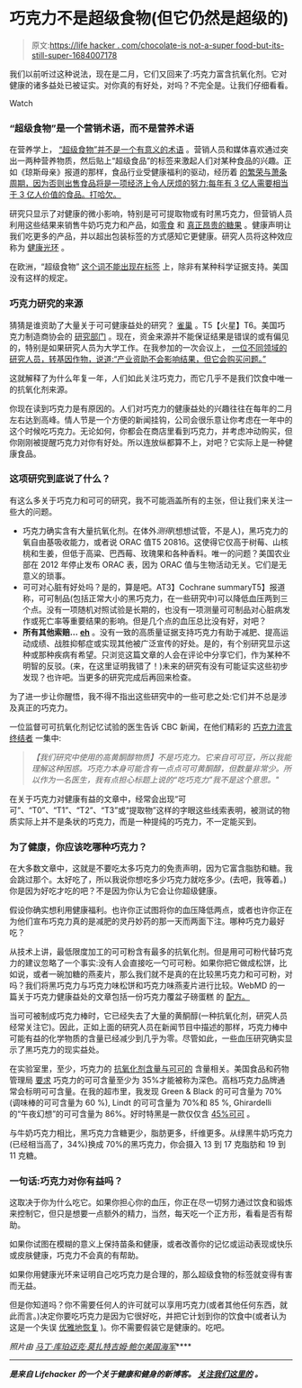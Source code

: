 # 巧克力不是超级食物(但它仍然是超级的)

> 原文:[https://life hacker . com/chocolate-is not-a-super food-but-its-still-super-1684007178](https://lifehacker.com/chocolate-is-not-a-superfood-but-its-still-super-1684007178)

我们以前听过这种说法，现在是二月，它们又回来了:巧克力富含抗氧化剂。它对健康的诸多益处已被证实。对你真的有好处，对吗？不完全是。让我们仔细看看。

Watch

### “超级食物”是一个营销术语，而不是营养术语

在营养学上， [“超级食物”并不是一个有意义的术语](http://www.telegraph.co.uk/foodanddrink/healthyeating/11158676/The-myth-of-the-superfood.html) 。营销人员和媒体喜欢通过突出一两种营养物质，然后贴上“超级食品”的标签来激起人们对某种食品的兴趣。正如《琼斯母亲》报道的那样，食品行业受健康福利的驱动，经历着 [的繁荣与萧条周期，因为否则出售食品将是一项经济上令人厌烦的努力:每年有 3 亿人需要相当于 3 亿人价值的食品。打哈欠。](http://www.motherjones.com/environment/2013/05/are-superfoods-quinoa-chia-goji-good-for-you)

研究只显示了对健康的微小影响，特别是可可提取物或有时黑巧克力，但营销人员利用这些结果来销售牛奶巧克力和产品，如[零食](http://medicinal-foods.com/shop/superfood-chocolate-macadamia-nuts-8oz-bag/) 和 [真正昂贵的糖果](https://aloha.com/shop/superfood-chocolate) 。健康声明让我们吃更多的产品，并以超出包装标签的方式感知它更健康。研究人员将这种效应称为 [健康光环](http://foodpsychology.cornell.edu/outreach/organic.html) 。

在欧洲，“超级食物” [这个词不能出现在标签](http://news.bbc.co.uk/2/hi/health/6252390.stm) 上，除非有某种科学证据支持。美国没有这样的规定。

### 巧克力研究的来源

猜猜是谁资助了大量关于可可健康益处的研究？ [雀巢](http://www.research.nestle.com/) 。T5【火星】T6。美国巧克力制造商协会的 [研究部门](http://www.nca-cma.org/american-cocoa-research-institute-acri/) 。现在，资金来源并不能保证结果是错误的或有偏见的，特别是如果研究人员为大学工作。在我参加的一次会议上， [一位不同领域的研究人员，转基因作物，说道:“产业资助不会影响结果，但它会购买问题。”](https://twitter.com/BethSkw/status/523866316583620608)

这就解释了为什么年复一年，人们如此关注巧克力，而它几乎不是我们饮食中唯一的抗氧化剂来源。

你现在读到巧克力是有原因的。人们对巧克力的健康益处的兴趣往往在每年的二月 左右达到高峰。情人节是一个方便的新闻挂钩，公司会很乐意让你考虑在一年中的这个时候吃巧克力。无论如何，你都会在商店里看到巧克力，并考虑冲动购买，但你刚刚被提醒巧克力对你有好处。所以连放纵都算不上，对吧？它实际上是一种健康食品。

### 这项研究到底说了什么？

有这么多关于巧克力和可可的研究，我不可能涵盖所有的主张，但让我们来关注一些大的问题。

*   巧克力确实含有大量抗氧化剂。在体外*测得*(想想试管，不是人)，黑巧克力的氧自由基吸收能力，或者说 ORAC 值T5 20816。这使得它仅高于树莓、山核桃和生姜，但低于高粱、巴西莓、玫瑰果和各种香料。唯一的问题？美国农业部在 2012 年停止发布 ORAC 表，因为 ORAC 值与生物活动无关。它们是无意义的琐事。
*   可可对心脏有好处吗？是的，算是吧。AT3】Cochrane summaryT5】报道称，可可制品(包括正常大小的黑巧克力，在一些研究中)可以降低血压两到三个点。没有一项随机对照试验是长期的，也没有一项测量可可制品对心脏病发作或死亡率等重要结果的影响。但是几个点的血压总比没有好，对吧？
*   **所有其他索赔...** [**eh**](http://examine.com/supplements/Cocoa+Extract/) 。没有一致的高质量证据支持巧克力有助于减肥、提高运动成绩、战胜抑郁症或实现其他被广泛宣传的好处。是的，有个别研究显示这种或那种疾病有希望。只浏览这篇文章的人会在评论中分享它们，作为某种不明智的反驳。(来，在这里证明我错了！)未来的研究有没有可能证实这些初步发现？也许吧。当更多的研究完成后再回来检查。

为了进一步让你醒悟，我不得不指出这些研究中的一些可悲之处:它们并不总是涉及真正的巧克力。

一位监督可可抗氧化剂记忆试验的医生告诉 CBC 新闻，在他们精彩的 [巧克力流言终结者](http://www.cbc.ca/news/health/chocolate-health-myth-dissolves-1.2879898) 一集中:

> *【我们研究中使用的高黄酮醇物质】不是巧克力。它来自可可豆，所以我能理解这种困惑。巧克力本身可能含有一点点可可黄酮醇，但数量非常少。所以作为一名医生，我有点担心标题上说的“吃巧克力”我不是这个意思。"*

在关于巧克力对健康有益的文章中，经常会出现“可可”、“T0”、“T1”、“T2”、“T3”或“提取物”这样的字眼这些线索表明，被测试的物质实际上并不是条状的巧克力，而是一种提纯的巧克力，不一定能买到。

### 为了健康，你应该吃哪种巧克力？

在大多数文章中，这就是不要吃太多巧克力的免责声明，因为它富含脂肪和糖。我会跳过那个。太好吃了，所以我说你想吃多少巧克力就吃多少。(去吧，我等着。)你是因为好吃才吃的吧？不是因为你认为它会让你超级健康。

假设你确实想利用健康福利。也许你正试图将你的血压降低两点，或者也许你正在为他们宣布巧克力真的是减肥的灵丹妙药的那一天而两面下注。哪种巧克力最好吃？

从技术上讲，最低限度加工的可可粉含有最多的抗氧化剂。但是用可可粉代替巧克力的建议忽略了一个事实:没有人会直接吃一勺可可粉。如果你把它做成松饼，比如说，或者一碗加糖的燕麦片，那么我们就不是真的在比较黑巧克力和可可粉，对吗？我们将黑巧克力与巧克力味松饼和巧克力味燕麦片进行比较。WebMD 的一篇关于巧克力健康益处的文章包括一份巧克力覆盆子磅蛋糕 的 [配方。](http://www.webmd.com/diet/features/health-by-chocolate?page=5)

当可可被制成巧克力棒时，它已经失去了大量的黄酮醇(一种抗氧化剂，研究人员经常关注它)。因此，正如上面的研究人员在新闻节目中描述的那样，巧克力棒中可能有益的化学物质的含量已经减少到几乎为零。尽管如此，一些血压研究确实显示了黑巧克力的现实益处。

在实验室里，至少，巧克力的 [抗氧化剂含量与可可的](http://www.foodnavigator-usa.com/R-D/Health-benefits-of-chocolate-bars-correlates-with-cocoa-percentage) 含量相关。美国食品和药物管理局 [要求](http://en.wikipedia.org/wiki/Types_of_chocolate#United_States) 巧克力的可可含量至少为 35%才能被称为深色。高档巧克力品牌通常会标明可可含量。在我的超市里，我发现 Green & Black 的可可含量为 70%(调味棒的可可含量为 60 %), Lindt 的可可含量为 70%和 85 %, Ghirardelli 的“午夜幻想”的可可含量为 86%。好时特黑是一款仅仅含 [45%可可](http://www.richmond.com/entertainment-life/practical-nutrition-a-bit-of-dark-chocolate-is-a-good/article_ce2a8bb4-a92e-5c6a-aaa6-6436a16592be.html) 。

与牛奶巧克力相比，黑巧克力含糖更少，脂肪更多，纤维更多。从绿黑牛奶巧克力(已经相当高了，34%)换成 70%的黑巧克力，你会摄入 13 到 17 克脂肪和 19 到 11 克糖。

### 一句话:巧克力对你有益吗？

这取决于你为什么吃它。如果你担心你的血压，你正在尽一切努力通过饮食和锻炼来控制它，但只是想要一点额外的精力，当然，每天吃一个正方形，看看是否有帮助。

如果你试图在模糊的意义上保持苗条和健康，或者改善你的记忆或运动表现或快乐或皮肤健康，巧克力不会真的有帮助。

如果你用健康光环来证明自己吃巧克力是合理的，那么超级食物的标签就变得有害而无益。

但是你知道吗？你不需要任何人的许可就可以享用巧克力(或者其他任何东西，就此而言。)决定你要吃巧克力是因为它很好吃，并把它计划到你的饮食中(或者认为这是一个失误 [优雅地恢复](http://vitals.lifehacker.com/stop-focusing-on-your-mistakes-for-better-fitness-succe-1683397239) )。你不需要假装它是健康的。吃吧。

*照片由* [*马丁·库珀*](https://www.flickr.com/photos/m-a-r-t-i-n/15805785173)*[*迈克·莫扎特*](https://www.flickr.com/photos/jeepersmedia/16397818712)*[*吉姆·鲍尔*](https://www.flickr.com/photos/lens-cap/8365372969)*[*美国海军*](https://www.flickr.com/photos/usnavy/7879793204)*[](https://www.flickr.com/photos/58827557@N06/16420246845)****

* * *

***[](http://vitals.lifehacker.com/)**是来自 Lifehacker 的一个关于健康和健身的新博客。* [*关注我们这里的*](https://twitter.com/VitalsLH) *。*****